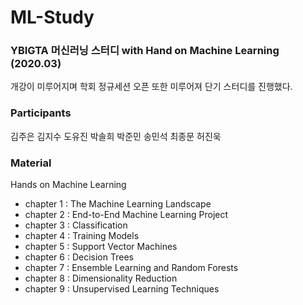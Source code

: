 # ML-Study
### YBIGTA 머신러닝 스터디 with Hand on Machine Learning (2020.03)

개강이 미루어지며 학회 정규세션 오픈 또한 미루어져 단기 스터디를 진행했다.

### Participants
김주은 김지수 도유진 박솔희 박준민 송민석 최종문 허진욱

### Material
Hands on Machine Learning
* chapter 1 : The Machine Learning Landscape
* chapter 2 : End-to-End Machine Learning Project
* chapter 3 : Classification
* chapter 4 : Training Models
* chapter 5 : Support Vector Machines
* chapter 6 : Decision Trees
* chapter 7 : Ensemble Learning and Random Forests
* chapter 8 : Dimensionality Reduction
* chapter 9 : Unsupervised Learning Techniques
